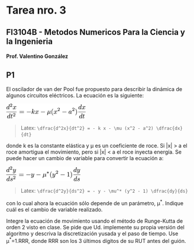 # Tarea nro. 3
## FI3104B - Metodos Numericos Para la Ciencia y la Ingenieria
#### Prof. Valentino González

## P1
El oscilador de van der Pool fue propuesto para describir la dinámica de algunos circuitos eléctricos. La ecuación es la siguiente:

<img src='eqs/van_der_pool_1.png' alt='van de Pool eqn.' height='40'>

> Latex:
    `\dfrac{d^2x}{dt^2} = - k x - \mu (x^2 - a^2) \dfrac{dx}{dt}`

donde k es la constante elástica y &mu; es un coeficiente de roce. Si |x| > a el roce amortigua el movimiento, pero si |x| < a el roce inyecta energía. Se puede hacer un cambio de variable para convertir la ecuación a:

<img src='eqs/van_der_pool_2.png' alt='van de Pool eqn. transformada' height='40'>

> Latex:
    `\dfrac{d^2y}{ds^2} = - y - \mu^* (y^2 - 1) \dfrac{dy}{ds}`

con lo cual ahora la ecuación sólo depende de un parámetro, &mu;<sup>\*</sup>. Indique cuál es el cambio de variable realizado.

Integre la ecuación de movimiento usando el método de Runge-Kutta de orden 2 visto en clase. Se pide que Ud. implemente su propia versión del algoritmo y descriva la discretización yusada y el paso de tiempo. Use &mu;<sup>\*</sup>=1.RRR, donde RRR son los 3 últimos dígitos de su RUT antes del guión.

